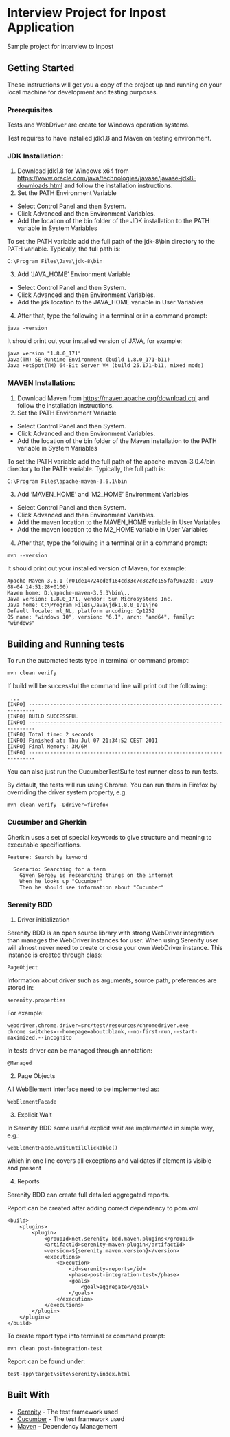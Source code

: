 # Interview Project for Inpost Application

Sample project for interview to Inpost

## Getting Started

These instructions will get you a copy of the project up and running on your local machine for development and testing purposes.

### Prerequisites

Tests and WebDriver are create for Windows operation systems.

Test requires to have installed jdk1.8 and Maven on testing environment.

### JDK Installation:

1. Download jdk1.8 for Windows x64 from https://www.oracle.com/java/technologies/javase/javase-jdk8-downloads.html and follow the installation instructions.
2. Set the PATH Environment Variable
 - Select Control Panel and then System.
 - Click Advanced and then Environment Variables.
 - Add the location of the bin folder of the JDK installation to the PATH variable in System Variables
 
To set the PATH variable add the full path of the jdk-8\bin directory to the PATH variable. Typically, the full path is:

```
C:\Program Files\Java\jdk-8\bin
```

3. Add ‘JAVA_HOME’ Environment Variable
 - Select Control Panel and then System.
 - Click Advanced and then Environment Variables.
 - Add the jdk location to the JAVA_HOME variable in User Variables

4. After that, type the following in a terminal or in a command prompt:

```
java -version
```

It should print out your installed version of JAVA, for example:
```
java version "1.8.0_171"
Java(TM) SE Runtime Environment (build 1.8.0_171-b11)
Java HotSpot(TM) 64-Bit Server VM (build 25.171-b11, mixed mode)
```

### MAVEN Installation:

1. Download Maven from https://maven.apache.org/download.cgi and follow the installation instructions.
2. Set the PATH Environment Variable
 - Select Control Panel and then System.
 - Click Advanced and then Environment Variables.
 - Add the location of the bin folder of the Maven installation to the PATH variable in System Variables
 
To set the PATH variable add the full path of the apache-maven-3.0.4/bin directory to the PATH variable. Typically, the full path is:

```
C:\Program Files\apache-maven-3.6.1\bin
```

3. Add ‘MAVEN_HOME’ and ‘M2_HOME’ Environment Variables
 - Select Control Panel and then System.
 - Click Advanced and then Environment Variables.
 - Add the maven location to the MAVEN_HOME variable in User Variables
 - Add the maven location to the M2_HOME variable in User Variables

4. After that, type the following in a terminal or in a command prompt:

```
mvn --version
```

It should print out your installed version of Maven, for example:
```
Apache Maven 3.6.1 (r01de14724cdef164cd33c7c8c2fe155faf9602da; 2019-08-04 14:51:28+0100)
Maven home: D:\apache-maven-3.5.3\bin\..
Java version: 1.8.0_171, vendor: Sun Microsystems Inc.
Java home: C:\Program Files\Java\jdk1.8.0_171\jre
Default locale: nl_NL, platform encoding: Cp1252
OS name: "windows 10", version: "6.1", arch: "amd64", family: "windows"
```


## Building and Running tests

To run the automated tests type in terminal or command prompt:

```
mvn clean verify
```

If build will be successful the command line will print out the following:

```
 ...
[INFO] ------------------------------------------------------------------------
[INFO] BUILD SUCCESSFUL
[INFO] ------------------------------------------------------------------------
[INFO] Total time: 2 seconds
[INFO] Finished at: Thu Jul 07 21:34:52 CEST 2011
[INFO] Final Memory: 3M/6M
[INFO] ------------------------------------------------------------------------
```

You can also just run the CucumberTestSuite test runner class to run tests.

By default, the tests will run using Chrome. You can run them in Firefox by overriding the driver system property, e.g.

```
mvn clean verify -Ddriver=firefox
```


### Cucumber and Gherkin

Gherkin uses a set of special keywords to give structure and meaning to executable specifications.

```
Feature: Search by keyword

  Scenario: Searching for a term
    Given Sergey is researching things on the internet
    When he looks up "Cucumber"
    Then he should see information about "Cucumber"
```

### Serenity BDD 

1. Driver initialization

Serenity BDD is an open source library with strong WebDriver integration than manages the WebDriver instances for user. 
When using Serenity user will  almost never need to create or close your own WebDriver instance.
This instance is created through class:

```
PageObject
```

Information about driver such as arguments, source path, preferences are stored in: 

```
serenity.properties
```

For example:

```
webdriver.chrome.driver=src/test/resources/chromedriver.exe
chrome.switches=--homepage=about:blank,--no-first-run,--start-maximized,--incognito
```

In tests driver can be managed through annotation:

```
@Managed
```

2. Page Objects

All WebElement interface need to be implemented as:

```
WebElementFacade
```

3. Explicit Wait

In Serenity BDD some useful explicit wait are implemented in simple way, e.g.:

```
webElementFacde.waitUntilClickable()
```

which in one line covers all exceptions and validates if element is visible and present

4. Reports

Serenity BDD can create full detailed aggregated reports.

Report can be created after adding correct dependency to pom.xml

```
<build>
    <plugins>
        <plugin>
            <groupId>net.serenity-bdd.maven.plugins</groupId>
            <artifactId>serenity-maven-plugin</artifactId>
            <version>${serenity.maven.version}</version>
            <executions>
                <execution>
                    <id>serenity-reports</id>
                    <phase>post-integration-test</phase>
                    <goals>
                        <goal>aggregate</goal>
                    </goals>
                </execution>
            </executions>
        </plugin>
    </plugins>
</build>
```

To create report type into terminal or command prompt:

```
mvn clean post-integration-test
```

Report can be found under:

```
test-app\target\site\serenity\index.html
```



 

## Built With

* [Serenity](http://www.thucydides.info/#/documentation) - The test framework used
* [Cucumber](https://cucumber.io/) - The test framework used
* [Maven](https://maven.apache.org/) - Dependency Management